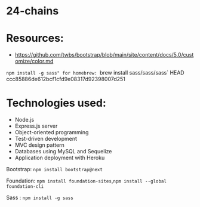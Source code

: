 # 24-chains

# Resources:
* https://github.com/twbs/bootstrap/blob/main/site/content/docs/5.0/customize/color.md

`npm install -g sass"
for homebrew: `brew install sass/sass/sass`
HEAD
ccc85886de612bcf1cfd9e08317d92398007d251
# Technologies used:

* Node.js
* Express.js server
* Object-oriented programming
* Test-driven development
* MVC design pattern
* Databases using MySQL and Sequelize
* Application deployment with Heroku

Bootstrap: `npm install bootstrap@next`

Foundation: `npm install foundation-sites`,`npm install --global foundation-cli`

Sass : `npm install -g sass`
